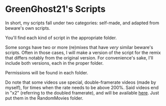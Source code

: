 # GreenGhost21's Scripts
In short, my scripts fall under two categories: self-made, and adapted from beware's own scripts.

You'll find each kind of script in the appropriate folder.

Some songs have two or more (re)mixes that have *very* similar beware's scripts. Often in those cases, I will make a version of the script for the remix that differs notably from the original version. For convenience's sake, I'll include both versions, each in the proper folder.

Permissions will be found in each folder. 

Do note that some videos use special, double-framerate videos (made by myself), for times when the rate needs to be above 200%. Said videos end in "x2" (referring to the doubled framerate), and will be available [here](https://drive.google.com/open?id=1uKVE5p5RtECdgjSZPn6iHbZUJrd7IM6V). Just put them in the RandomMovies folder.